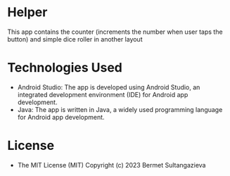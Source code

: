 # Helper
This app contains the counter (increments the number when user taps the button) and simple dice roller in another layout
# Technologies Used
* Android Studio: The app is developed using Android Studio, an integrated development environment (IDE) for Android app development.
* Java: The app is written in Java, a widely used programming language for Android app development.
# License
* The MIT License (MIT) Copyright (c) 2023 Bermet Sultangazieva
